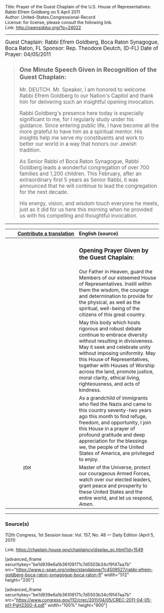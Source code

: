 <html>
<head></head>
<body>
Title: Prayer of the Guest Chaplain of the U.S. House of Representatives: Rabbi Efrem Goldberg on 5 April 2011<br />
Author: United-States.Congressional-Record<br />
License: for license, please consult the following link.<br />
Link: <a href="http://opensiddur.org/?p=24022">http://opensiddur.org/?p=24022</a>
<p />
<hr />

<div class="english" style="font-size:1.2em;">
Guest Chaplain: Rabbi Efrem Goldberg, Boca Raton Synagogue, Boca Raton, FL
Sponsor: Rep. Theodore Deutch, (D-FL)
Date of Prayer: 04/05/2011

<blockquote>
<h3>One Minute Speech Given in Recognition of the Guest Chaplain:</h3>

Mr. DEUTCH. Mr. Speaker, I am honored to welcome Rabbi Efrem Goldberg to our Nation's Capitol and thank him for delivering such an insightful opening invocation.

Rabbi Goldberg's presence here today is especially significant to me, for I regularly study under his guidance. Since entering public life, I have become all the more grateful to have him as a spiritual mentor. His insights help me serve my constituents and work to better our world in a way that honors our Jewish tradition.

As Senior Rabbi of Boca Raton Synagogue, Rabbi Goldberg leads a wonderful congregation of over 700 families and 1,200 children. This February, after an extraordinary first 5 years as Senior Rabbi, it was announced that he will continue to lead the congregation for the next decade.

His energy, vision, and wisdom touch everyone he meets, just as it did for us here this morning when he provided us with his compelling and thoughtful invocation.
</blockquote>
</div>

<hr />

<table style="margin-left: auto;margin-right: auto;" class="draggable">
<thead><tr><th id="x" style="text-align: right;"><a href="/contributing/upload/">Contribute a translation</a></th><th style="text-align: left;">English (source)</th></tr></thead>
<tbody>
<tr><td style="vertical-align:top;" width="46%">
<div class="liturgy"><span lang="he">

</span></div></td>
 
<td style="vertical-align:top;" width="53%">
<div class="english">
<h3>Opening Prayer Given by the Guest Chaplain:</h3>
</div></td></tr>


<tr><td style="vertical-align:top;" width="46%">
<div class="liturgy"><span lang="he">

</span></div></td>
 
<td style="vertical-align:top;" width="53%">
<div class="english">
Our Father in Heaven, 
guard the Members of our esteemed House of Representatives.
Instill within them the wisdom, 
the courage 
and determination 
to provide for the physical, as well as the spiritual, well-being 
of the citizens of this great country.
</div></td></tr>


<tr><td style="vertical-align:top;" width="46%">
<div class="liturgy"><span lang="he">

</span></div></td>
 
<td style="vertical-align:top;" width="53%">
<div class="english">
May this body which hosts rigorous and robust debate 
continue to embrace diversity 
without resulting in divisiveness. 
May it seek and celebrate unity 
without imposing uniformity. 
May this House of Representatives, 
together with Houses of Worship across the land, 
promote justice, 
moral clarity, 
ethical living, 
righteousness, 
and acts of kindness.
</div></td></tr>


<tr><td style="vertical-align:top;" width="46%">
<div class="liturgy"><span lang="he">

</span></div></td>
 
<td style="vertical-align:top;" width="53%">
<div class="english">
As a grandchild of immigrants 
who fled the Nazis 
and came to this country seventy-two years ago this month 
to find refuge, 
freedom, 
and opportunity, 
I join this House in a prayer of profound gratitude 
and deep appreciation 
for the blessings we, 
the people of the United States of America, 
are privileged to enjoy.
</div></td></tr>


<tr><td style="vertical-align:top;" width="46%">
<div class="liturgy"><span lang="he">
&nbsp;
&nbsp;
&nbsp;
&nbsp;
&nbsp;
&nbsp;
אָמֵן׃
</span></div></td>
 
<td style="vertical-align:top;" width="53%">
<div class="english">
Master of the Universe, 
protect our courageous Armed Forces, 
watch over our elected leaders, 
grant peace and prosperity to these United States
 and the entire world, 
 and let us respond, 
<em>Amen.</em>
</div></td></tr>
</tbody></table>

<hr />

<h3>Source(s)</h3>

112th Congress, 1st Session
Issue: Vol. 157, No. 48 — Daily Edition (April 5, 2011)

Link: <a href="https://chaplain.house.gov/chaplaincy/display_gc.html?id=1549">https://chaplain.house.gov/chaplaincy/display_gc.html?id=1549</a>

[advanced_iframe securitykey="be1d939e6a1b36109171c7d5503b34cf9147aa7b" src="https://www.c-span.org/video/standalone/?c4509527/rabbi-efrem-goldberg-boca-raton-synagogue-boca-raton-fl" width="512" height="330"]

[advanced_iframe securitykey="be1d939e6a1b36109171c7d5503b34cf9147aa7b" src="https://www.congress.gov/112/crec/2011/04/05/CREC-2011-04-05-pt1-PgH2300-4.pdf" width="100%" height="900"]
</body>
</html>